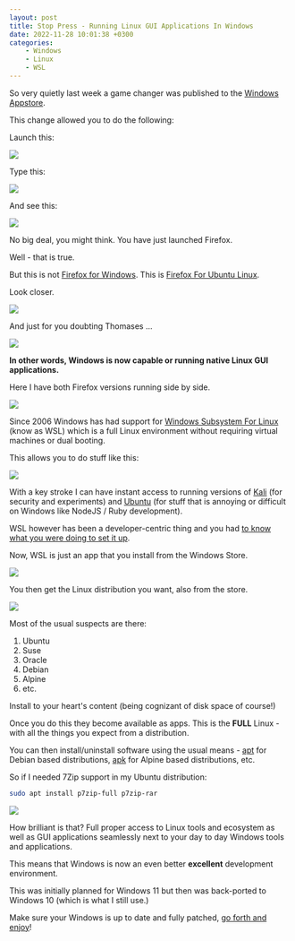```yaml
---
layout: post
title: Stop Press - Running Linux GUI Applications In Windows
date: 2022-11-28 10:01:38 +0300
categories:
    - Windows
    - Linux
    - WSL
---
```

So very quietly last week a game changer was published to the [Windows Appstore](https://apps.microsoft.com/store/apps).

This change allowed you to do the following:

Launch this:

![](../images/2022/11/StartUbuntu.png)

Type this:

![](../images/2022/11/RunFireFox.png)

And see this:

![](../images/2022/11/Firefox.png)

No big deal, you might think. You have just launched Firefox.

Well - that is true.

But this is not [Firefox for Windows](https://www.mozilla.org/en-US/firefox/windows/). This is [Firefox For Ubuntu Linux](https://www.mozilla.org/en-US/firefox/linux/).

Look closer.

![](../images/2022/11/FireFoxMenu.png)

And just for you doubting Thomases ...

![](../images/2022/11/FirefoxAbout.png)

**In other words, Windows is now capable or running native Linux GUI applications.**

Here I have both Firefox versions running side by side.

![](../images/2022/11/SideBySide.png)

Since 2006 Windows has had support for [Windows Subsystem For Linux](https://learn.microsoft.com/en-us/windows/wsl/install) (know as WSL) which is a full Linux environment without requiring virtual machines or dual booting.

This allows you to do stuff like this:

![](../images/2022/11/LinuxEditions.png)

With a key stroke I can have instant access to running versions of [Kali](https://www.kali.org/) (for security and experiments) and [Ubuntu](https://ubuntu.com/) (for stuff that is annoying or difficult on Windows like NodeJS / Ruby development).

WSL however has been a developer-centric thing and you had [to know what you were doing to set it up](https://www.conradakunga.com/blog/upgrading-to-wsl2/).

Now, WSL is just an app that you install from the Windows Store.

![](../images/2022/11/WSLStore.png)

You then get the Linux distribution you want, also from the store.

![](../images/2022/11/Linuxes.png)

Most of the usual suspects are there:
1. Ubuntu
1. Suse
1. Oracle
1. Debian
1. Alpine
1. etc.

Install to your heart's content (being cognizant of disk space of course!)

Once you do this they become available as apps. This is the **FULL** Linux - with all the things you expect from a distribution.

You can then install/uninstall software using the usual means - [apt](https://manpages.ubuntu.com/manpages/xenial/man8/apt.8.html) for Debian based distributions, [apk](https://wiki.alpinelinux.org/wiki/Alpine_Package_Keeper) for Alpine based distributions, etc.

So if I needed 7Zip support in my Ubuntu distribution:

```bash
sudo apt install p7zip-full p7zip-rar
```

![](../images/2022/11/Install7Zip.png)

How brilliant is that? Full proper access to Linux tools and ecosystem as well as GUI applications seamlessly next to your day to day Windows tools and applications.

This means that Windows is now an even better **excellent** development environment.

This was initially planned for Windows 11 but then was back-ported to Windows 10 (which is what I still use.)

Make sure your Windows is up to date and fully patched, [go forth and enjoy](https://apps.microsoft.com/store/detail/windows-subsystem-for-linux/9P9TQF7MRM4R)!